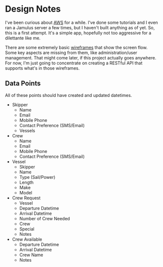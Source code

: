# Design Notes

I've been curious about [AWS](https://aws.amazon.com/) for a while. I've done some tutorials and I even ran a Jamulus server a few times, but I haven't built anything as of yet. So, this is a first attempt. It's a simple app, hopefully not too aggressive for a dilettante like me.

There are some extremely basic [wireframes](crew-roster-wireframes.pdf) that show the screen flow. Some key aspects are missing from them, like administration/user management. That might come later, if this project actually goes anywhere. For now, I'm just going to concentrate on creating a RESTful API that supports what's in those wireframes.

## Data Points

All of these points should have created and updated datetimes.

- Skipper
  - Name
  - Email
  - Mobile Phone
  - Contact Preference (SMS/Email)
  - Vessels
- Crew
  - Name
  - Email
  - Mobile Phone
  - Contact Preference (SMS/Email)
- Vessel
  - Skipper
  - Name
  - Type (Sail/Power)
  - Length
  - Make
  - Model
- Crew Request
  - Vessel
  - Departure Datetime
  - Arrival Datetime
  - Number of Crew Needed
  - Crew
  - Special
  - Notes
- Crew Available
  - Departure Datetime
  - Arrival Datetime
  - Crew Name
  - Notes